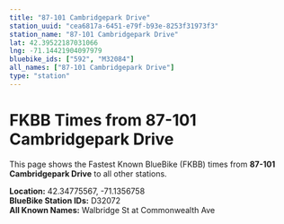 ```yaml
---
title: "87-101 Cambridgepark Drive"
station_uuid: "cea6817a-6451-e79f-b93e-8253f31973f3"
station_name: "87-101 Cambridgepark Drive"
lat: 42.39522187031066
lng: -71.14421904097979
bluebike_ids: ["592", "M32084"]
all_names: ["87-101 Cambridgepark Drive"]
type: "station"
---
```


# FKBB Times from 87-101 Cambridgepark Drive

This page shows the Fastest Known BlueBike (FKBB) times from **87-101 Cambridgepark Drive** to all other stations.

**Location:** 42.34775567, -71.1356758  
**BlueBike Station IDs:** D32072  
**All Known Names:** Walbridge St at Commonwealth Ave

